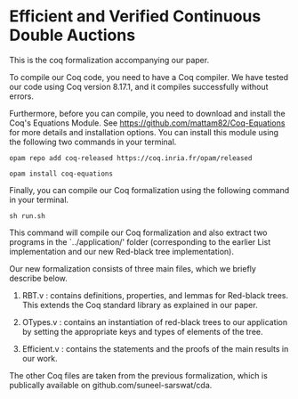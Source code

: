 # Efficient and Verified Continuous Double Auctions
This is the coq formalization accompanying our paper. 

To compile our Coq code, you need to have a Coq compiler. We have tested our code using Coq version 8.17.1, and it compiles successfully without errors.

Furthermore, before you can compile, you need to download and install the Coq's Equations Module.
See https://github.com/mattam82/Coq-Equations for more details and installation options. You can install this module using the following two commands in your terminal.

    opam repo add coq-released https://coq.inria.fr/opam/released

    opam install coq-equations

Finally, you can compile our Coq formalization using the following command in your terminal.

    sh run.sh
    
This command will compile our Coq formalization and also extract two programs in the `../application/' folder (corresponding to the earlier List implementation and our new Red-black tree implementation).

Our new formalization consists of three main files, which we briefly describe below.

1. RBT.v : contains definitions, properties, and lemmas for Red-black trees. This extends the Coq standard library as explained in our paper.
 
2. OTypes.v : contains an instantiation of red-black trees to our application by setting the appropriate keys and types of elements of the tree.

3. Efficient.v : contains the statements and the proofs of the main results in our work. 

The other Coq files are taken from the previous formalization, which is publically available on github.com/suneel-sarswat/cda.
